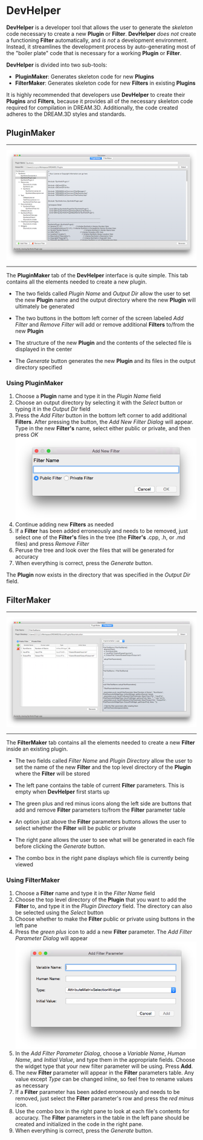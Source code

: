 # DevHelper  #


**DevHelper** is a developer tool that allows the user to generate the _skeleton_ code necessary to create a new **Plugin** or **Filter**.  **DevHelper** _does not_ create a functioning **Filter** automatically, and _is not_ a development environment. Instead, it streamlines the development process by auto-generating most of the "boiler plate" code that is necessary for a working **Plugin** or **Filter**.

**DevHelper** is divided into two sub-tools: 

+ **PluginMaker**: Generates skeleton code for new **Plugins**
+ **FilterMaker**: Generates skeleton code for new **Filters** in existing **Plugins**

It is highly recommended that developers use **DevHelper** to create their **Plugins** and **Filters**, because it provides all of the necessary skeleton code required for compilation in DREAM.3D. Additionally, the code created adheres to the DREAM.3D styles and standards.

## PluginMaker ##

-------------------

![DevHelper Main Window - PluginMaker](Images/DevHelper-Image001.png)

-------------------

The **PluginMaker** tab of the **DevHelper** interface is quite simple.  This tab contains all the elements needed to create a new plugin.

- The two fields called _Plugin Name_ and _Output Dir_ allow the user to set the new **Plugin** name and the output directory where the new **Plugin** will ultimately be generated

- The two buttons in the bottom left corner of the screen labeled _Add Filter_ and _Remove Filter_ will add or remove additional **Filters** to/from the new **Plugin**

- The structure of the new **Plugin** and the contents of the selected file is displayed in the center

- The _Generate_ button generates the new **Plugin** and its files in the output directory specified

### Using PluginMaker ###
1. Choose a **Plugin** name and type it in the _Plugin Name_ field
2. Choose an output directory by selecting it with the _Select_ button or typing it in the _Output Dir_ field
3. Press the _Add Filter_ button in the bottom left corner to add additional **Filters**. After pressing the button, the _Add New Filter Dialog_ will appear. Type in the new **Filter's** name, select either public or private, and then press _OK_
![Add New Filter Dialog](Images/DevHelper-Image003.png)
4. Continue adding new **Filters** as needed
5. If a **Filter** has been added erroneously and needs to be removed, just select one of the **Filter's** files in the tree (the **Filter's** .cpp, .h, or .md files) and press _Remove Filter_
6. Peruse the tree and look over the files that will be generated for accuracy
7. When everything is correct, press the _Generate_ button.

The **Plugin** now exists in the directory that was specified in the _Output Dir_ field.

## FilterMaker ##

-------------------

![DevHelper Main Window - FilterMaker](Images/DevHelper-Image002.png)

-------------------

The **FilterMaker** tab contains all the elements needed to create a new **Filter** inside an existing plugin.

- The two fields called _Filter Name_ and _Plugin Directory_ allow the user to set the name of the new **Filter** and the top level directory of the **Plugin** where the **Filter** will be stored

- The left pane contains the table of current **Filter** parameters.  This is empty when **DevHelper** first starts up

- The green plus and red minus icons along the left side are buttons that add and remove **Filter** parameters to/from the **Filter** parameter table

- An option just above the **Filter** parameters buttons allows the user to select whether the **Filter** will be public or private

- The right pane allows the user to see what will be generated in each file before clicking the _Generate_  button.

- The combo box in the right pane displays which file is currently being viewed

### Using FilterMaker ###
1. Choose a **Filter** name and type it in the _Filter Name_ field
2. Choose the top level directory of the **Plugin** that you want to add the **Filter** to, and type it in the _Plugin Directory_ field.  The directory can also be selected using the _Select_ button
3. Choose whether to make the **Filter** public or private using buttons in the left pane
4. Press the _green plus_ icon to add a new **Filter** parameter.  The _Add Filter Parameter Dialog_ will appear
![Add Filter Parameter Dialog](Images/DevHelper-Image004.png)
5. In the _Add Filter Parameter Dialog_, choose a _Variable Name_, _Human Name_, and _Initial Value_, and type them in the appropriate fields.  Choose the widget type that your new filter parameter will be using.  Press **Add**.
6. The new **Filter** parameter will appear in the **Filter** parameters table.  Any value except *Type* can be changed inline, so feel free to rename values as necessary
7. If a **Filter** parameter has been added erroneously and needs to be removed, just select the **Filter** parameter's row and press the _red minus_ icon.
8. Use the combo box in the right pane to look at each file's contents for accuracy.  The **Filter** parameters in the table in the left pane should be created and initialized in the code in the right pane.
9. When everything is correct, press the _Generate_ button.

